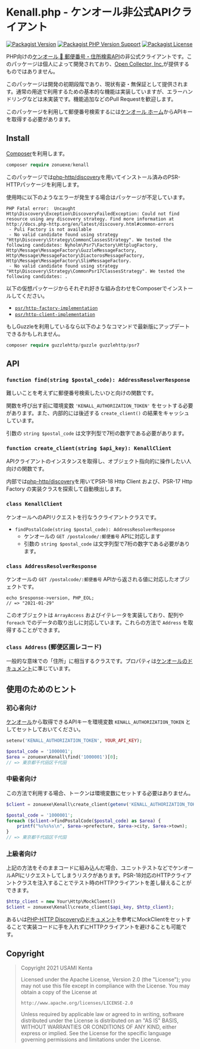 # Kenall.php - ケンオール非公式APIクライアント

[![Packagist Version](https://img.shields.io/packagist/v/zonuexe/kenall?style=flat-square)](https://packagist.org/packages/zonuexe/kenall)
[![Packagist PHP Version Support](https://img.shields.io/packagist/php-v/zonuexe/kenall?style=flat-square)](https://www.php.net/supported-versions.php)
[![Packagist License](https://img.shields.io/packagist/l/zonuexe/kenall?style=flat-square)](https://www.apache.org/licenses/LICENSE-2.0)

PHP向けの[ケンオール 📮 郵便番号・住所検索API](https://kenall.jp/)の非公式クライアントです。このパッケージは個人によって開発されており、[Open Collector, Inc.](https://opencollector.co.jp/)が提供するものではありません。

このパッケージは開発の初期段階であり、現状有姿・無保証として提供されます。通常の用途で利用するための基本的な機能は実装していますが、エラーハンドリングなどは未実装です。機能追加などのPull Requestを歓迎します。

このパッケージを利用して郵便番号検索するには[ケンオール ホーム](https://kenall.jp/home)からAPIキーを取得する必要があります。

## Install

[Composer](https://getcomposer.org/)を利用します。

```php
composer require zonuexe/kenall
```

このパッケージでは[php-http/discovery](https://github.com/php-http/discovery)を用いてインストール済みのPSR-HTTPパッケージを利用します。

使用時に以下のようなエラーが発生する場合はパッケージが不足しています。

```
PHP Fatal error:  Uncaught Http\Discovery\Exception\DiscoveryFailedException: Could not find resource using any discovery strategy. Find more information at http://docs.php-http.org/en/latest/discovery.html#common-errors
 - Puli Factory is not available
 - No valid candidate found using strategy "Http\Discovery\Strategy\CommonClassesStrategy". We tested the following candidates: Nyholm\Psr7\Factory\HttplugFactory, Http\Message\MessageFactory\GuzzleMessageFactory, Http\Message\MessageFactory\DiactorosMessageFactory, Http\Message\MessageFactory\SlimMessageFactory.
 - No valid candidate found using strategy "Http\Discovery\Strategy\CommonPsr17ClassesStrategy". We tested the following candidates: .
```

以下の仮想パッケージからそれぞれ好きな組み合わせをComposerでインストールしてください。

 * [`psr/http-factory-implementation`](https://packagist.org/providers/psr/http-factory-implementation)
 * [`psr/http-client-implementation`](https://packagist.org/providers/psr/http-client-implementation)

もしGuzzleを利用しているなら以下のようなコマンドで最新版にアップデートできるかもしれません。

```php
composer require guzzlehttp/guzzle guzzlehttp/psr7
```

## API

### `function find(string $postal_code): AddressResolverResponse`

難しいことを考えずに郵便番号検索したいひと向けの関数です。

関数を呼び出す前に環境変数 `'KENALL_AUTHORIZATION_TOKEN'` をセットする必要があります。また、内部的には後述する `create_client()` の結果をキャッシュしています。

引数の `string $postal_code` は文字列型で7桁の数字である必要があります。

### `function create_client(string $api_key): KenallClient`

APIクライアントのインスタンスを取得し、オブジェクト指向的に操作したい人向けの関数です。

内部では[php-http/discovery](https://github.com/php-http/discovery)を用いてPSR-18 Http Client および、PSR-17 Http Factory の実装クラスを探索して自動検出します。

### `class KenallClient`

ケンオールへのAPIリクエストを行なうクライアントクラスです。

 * `findPostalCode(string $postal_code): AddressResolverResponse`
   * ケンオールの `GET /postalcode/:郵便番号` APIに対応します
   * 引数の `string $postal_code` は文字列型で7桁の数字である必要があります。

### `class AddressResolverResponse`

ケンオールの `GET /postalcode/:郵便番号` APIから返される値に対応したオブジェクトです。

```
echo $response->version, PHP_EOL;
// => "2021-01-29"
```

このオブジェクトは `ArrayAccess` およびイテレータを実装しており、配列や `foreach` でのデータの取り出しに対応しています。これらの方法で `Address` を取得することができます。

### `class Address` (郵便区画レコード)

一般的な意味での「住所」に相当するクラスです。プロパティは[ケンオールのドキュメント](https://www.notion.so/API-47ab1a425d9e48aaad5b34b4f703c718)に準じています。

## 使用のためのヒント

### 初心者向け

[ケンオール](https://kenall.jp/home)から取得できるAPIキーを環境変数 `KENALL_AUTHORIZATION_TOKEN` としてセットしておいてください。

```php
setenv('KENALL_AUTHORIZATION_TOKEN', YOUR_API_KEY);

$postal_code = '1000001';
$area = zonuexe\Kenall\find('1000001')[0];
// => 東京都千代田区千代田
```

### 中級者向け


この方法で利用する場合、トークンは環境変数にセットする必要はありません。

```php
$client = zonuexe\Kenall\create_client(getenv('KENALL_AUTHORIZATION_TOKEN'));

$postal_code = '1000001';
foreach ($client->findPostalCode($postal_code) as $area) {
    printf("%s%s%s\n", $area->prefecture, $area->city, $area->town);
}
// => 東京都千代田区千代田
```

### 上級者向け

上記の方法をそのままコードに組み込んだ場合、ユニットテストなどでケンオールAPIにリクエストしてしまうリスクがあります。PSR-18対応のHTTPクライアントクラスを注入することでテスト時のHTTPクライアントを差し替えることができます。

```php
$http_client = new Your\Http\MockCloent()
$client = zonuexe\Kenall\create_client($api_key, $http_client);
```

あるいは[PHP-HTTP Discoveryのドキュメント](https://php-http.readthedocs.io/en/latest/discovery.html)を参考にMockClientをセットすることで実装コードに手を入れずにHTTPクライアントを避けることも可能です。

## Copyright

> Copyright 2021 USAMI Kenta
>
> Licensed under the Apache License, Version 2.0 (the "License");
> you may not use this file except in compliance with the License.
> You may obtain a copy of the License at
>
>     http://www.apache.org/licenses/LICENSE-2.0
>
> Unless required by applicable law or agreed to in writing, software
> distributed under the License is distributed on an "AS IS" BASIS,
> WITHOUT WARRANTIES OR CONDITIONS OF ANY KIND, either express or implied.
> See the License for the specific language governing permissions and
> limitations under the License.

